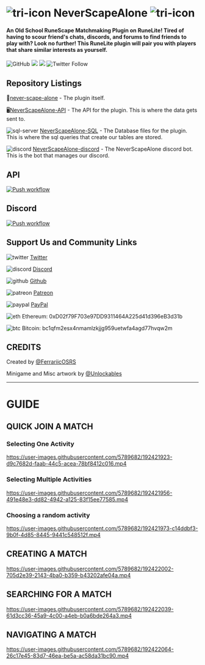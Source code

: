 # ![tri-icon](https://user-images.githubusercontent.com/5789682/173276602-8cbfd0e4-4509-4335-a6c6-49a133fd0c9f.png) NeverScapeAlone ![tri-icon](https://user-images.githubusercontent.com/5789682/173276602-8cbfd0e4-4509-4335-a6c6-49a133fd0c9f.png)

#### An Old School RuneScape Matchmaking Plugin on RuneLite! Tired of having to scour friend's chats, discords, and forums to find friends to play with? Look no further! This RuneLite plugin will pair you with players that share similar interests as yourself.
![GitHub](https://img.shields.io/github/license/NeverScapeAlone/never-scape-alone)
[![](https://img.shields.io/endpoint?url=https://i.pluginhub.info/shields/rank/plugin/neverscapealone)](https://runelite.net/plugin-hub) [![](https://img.shields.io/endpoint?url=https://i.pluginhub.info/shields/installs/plugin/neverscapealone)](https://runelite.net/plugin-hub)
![Twitter Follow](https://img.shields.io/twitter/follow/NeverScapeAlone?style=social)
## Repository Listings
🔌[never-scape-alone](https://github.com/NeverScapeAlone/never-scape-alone) - The plugin itself.

🖥[NeverScapeAlone-API](https://github.com/NeverScapeAlone/NeverScapeAlone-API) - The API for the plugin. This is where the data gets sent to.

![sql-server](https://user-images.githubusercontent.com/5789682/177053846-3b578ea9-79af-4c50-b8c7-c0f078c537e3.png)
[NeverScapeAlone-SQL](https://github.com/NeverScapeAlone/NeverScapeAlone-SQL) - The Database files for the plugin. This is where the sql queries that create our tables are stored.

![discord](https://user-images.githubusercontent.com/5789682/173276137-8ea82e88-4ec1-444f-baf0-4b0dc171901f.png) [NeverScapeAlone-discord](https://github.com/NeverScapeAlone/NeverScapeAlone-discord) - The NeverScapeAlone discord bot. This is the bot that manages our discord.

## API
[![Push workflow](https://github.com/NeverScapeAlone/NeverScapeAlone-API/actions/workflows/push_workflow.yml/badge.svg)](https://github.com/NeverScapeAlone/NeverScapeAlone-API/actions/workflows/push_workflow.yml)

## Discord
[![Push workflow](https://github.com/NeverScapeAlone/NeverScapeAlone-discord/actions/workflows/push_workflow.yml/badge.svg)](https://github.com/NeverScapeAlone/NeverScapeAlone-discord/actions/workflows/push_workflow.yml)

## Support Us and Community Links
![twitter](https://user-images.githubusercontent.com/5789682/173276125-347af1a5-e866-4770-97b2-7ebd3ab1aaa6.png)
[Twitter](https://www.twitter.com/NeverScapeAlone)

![discord](https://user-images.githubusercontent.com/5789682/173276137-8ea82e88-4ec1-444f-baf0-4b0dc171901f.png)
[Discord](https://discord.gg/rs2AH3vnmf)

![github](https://user-images.githubusercontent.com/5789682/173276200-a073b459-e9b6-45da-82b7-c1d88e1dd268.png)
[Github](https://github.com/NeverScapeAlone)

![patreon](https://user-images.githubusercontent.com/5789682/173276176-22dd9dcc-40c8-472b-9da2-455eebec296a.png)
[Patreon](https://www.patreon.com/bot_detector)

![paypal](https://user-images.githubusercontent.com/5789682/173276162-04095593-1887-42bc-b15d-718b2479425c.png)
[PayPal](https://www.paypal.com/paypalme/osrsbotdetector)

![eth](https://user-images.githubusercontent.com/5789682/173276023-fceaa48e-41ee-4968-a78a-66503eb8abdc.png)
Ethereum: 0xD02f79F703e97DD9311464A225d41d396eB3d31b

![btc](https://user-images.githubusercontent.com/5789682/173276016-702a3031-94c1-4b75-b951-738d5b500a47.png)
Bitcoin: bc1qfm2esx4nmamlzkjjg959uetwfa4agd77hvqw2m


## CREDITS
Created by [@FerrariicOSRS](www.twitter.com/Ferrariicosrs)

Minigame and Misc artwork by [@Unlockables](www.twitter.com/unlockables)

--- 

# GUIDE
## QUICK JOIN A MATCH

### Selecting One Activity

https://user-images.githubusercontent.com/5789682/192421923-d9c7682d-faab-44c5-acea-78bf8412c016.mp4

### Selecting Multiple Activities

https://user-images.githubusercontent.com/5789682/192421956-491e48e3-dd82-4942-a125-83f15ee77585.mp4

### Choosing a random activity

https://user-images.githubusercontent.com/5789682/192421973-c14ddbf3-9b0f-4d85-8445-9441c548512f.mp4

## CREATING A MATCH

https://user-images.githubusercontent.com/5789682/192422002-705d2e39-2143-4ba0-b359-b43202afe04a.mp4

## SEARCHING FOR A MATCH

https://user-images.githubusercontent.com/5789682/192422039-61d3cc36-45a9-4c00-a4eb-b0a6bde264a3.mp4

## NAVIGATING A MATCH

https://user-images.githubusercontent.com/5789682/192422064-26c17e45-83d7-46ea-be5a-ac58da31bc90.mp4


